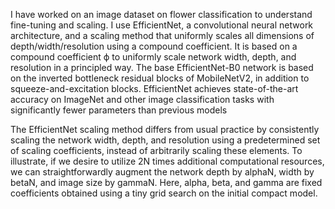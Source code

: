 I have worked on an image dataset on flower classification to understand fine-tuning and scaling. 
I use EfficientNet, a convolutional neural network architecture, and a scaling method that uniformly scales all dimensions of depth/width/resolution using a compound coefficient. It is based on a compound coefficient ϕ to uniformly scale network width, depth, and resolution in a principled way.
The base EfficientNet-B0 network is based on the inverted bottleneck residual blocks of MobileNetV2, in addition to squeeze-and-excitation blocks. EfficientNet achieves state-of-the-art accuracy on ImageNet and other image classification tasks with significantly fewer parameters than previous models

The EfficientNet scaling method differs from usual practice by consistently scaling the network width, depth, and resolution using a predetermined set of scaling coefficients, instead of arbitrarily scaling these elements. To illustrate, if we desire to utilize 2N times additional computational resources, we can straightforwardly augment the network depth by alphaN, width by betaN, and image size by gammaN. Here, alpha, beta, and gamma are fixed coefficients obtained using a tiny grid search on the initial compact model.
